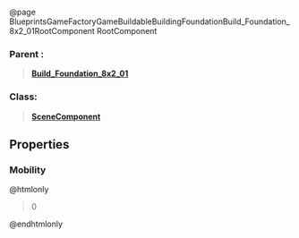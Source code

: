 @page BlueprintsGameFactoryGameBuildableBuildingFoundationBuild_Foundation_8x2_01RootComponent RootComponent
### Parent :
<b><a href="_blueprints_game_factory_game_buildable_building_foundation_build__foundation_8x2_01.html"><blockquote>Build_Foundation_8x2_01</blockquote></a></b>
### Class:
<b><a href="_class_script_scene_component.html"><blockquote>SceneComponent</blockquote></a></b>
## Properties
### Mobility
@htmlonly
<blockquote>0</blockquote>
@endhtmlonly

